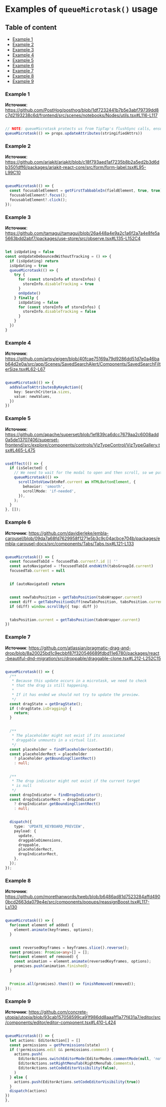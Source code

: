 # Examples of `queueMicrotask()` usage

## Table of content

- [Example 1](#example-1)
- [Example 2](#example-2)
- [Example 3](#example-3)
- [Example 4](#example-4)
- [Example 5](#example-5)
- [Example 6](#example-6)
- [Example 7](#example-7)
- [Example 8](#example-8)
- [Example 9](#example-9)

### Example 1

**Источник**: <https://github.com/PostHog/posthog/blob/1df7232441b7b5e3abf79739dd8c7d2193238c6d/frontend/src/scenes/notebooks/Nodes/utils.tsx#L116-L117>

```TypeScript

// NOTE: queueMicrotask protects us from TipTap's flushSync calls, ensuring we never modify the state whilst the flush is happening
queueMicrotask(() => props.updateAttributes(stringifiedAttrs))

```

### Example 2

**Источник**: <https://github.com/ariakit/ariakit/blob/c18f793aed1af7235b8b2a5ed2b3d6db3501dff6/packages/ariakit-react-core/src/form/form-label.tsx#L95-L99C10>

```TypeScript

queueMicrotask(() => {
  const focusableElement = getFirstTabbableIn(fieldElement, true, true);
  focusableElement?.focus();
  focusableElement?.click();
});

```

### Example 3

**Источник**: <https://github.com/tamagui/tamagui/blob/26a448a4e9a2c1a6f2a7a4e8fe5a5663bdd2abf7/packages/use-store/src/observe.tsx#L135-L152C4>

```TypeScript

let isUpdating = false
const onUpdateDebouncedWithoutTracking = () => {
  if (isUpdating) return
  isUpdating = true
  queueMicrotask(() => {
    try {
      for (const storeInfo of storeInfos) {
        storeInfo.disableTracking = true
      }
      onUpdate()
    } finally {
      isUpdating = false
      for (const storeInfo of storeInfos) {
        storeInfo.disableTracking = false
      }
    }
  })
}

```

### Example 4

**Источник**: <https://github.com/artsy/eigen/blob/40fcae75169a79d9286dd51d7e0a46bab64d2e0a/src/app/Scenes/SavedSearchAlert/Components/SavedSearchFilterSize.tsx#L62-L67>

```TypeScript

queueMicrotask(() => {
  addValueToAttributesByKeyAction({
    key: SearchCriteria.sizes,
    value: newValues,
  })
})

```

### Example 5

**Источник**: <https://github.com/apache/superset/blob/1ef839ca6dcc7679aa2c6008add0a5de13707406/superset-frontend/src/explore/components/controls/VizTypeControl/VizTypeGallery.tsx#L465-L475>

```TypeScript

useEffect(() => {
  if (isSelected) {
    // We need to wait for the modal to open and then scroll, so we put it in the microtask queue
    queueMicrotask(() =>
      scrollIntoView(btnRef.current as HTMLButtonElement, {
        behavior: 'smooth',
        scrollMode: 'if-needed',
      }),
    );
  }
}, []);

```

### Example 6

**Источник**: <https://github.com/davidjerleke/embla-carousel/blob/09da7a68fd7629958f1271e5b3c9c04acbce704b/packages/embla-carousel-docs/src/components/Tabs/Tabs.tsx#L121-L133>

```TypeScript

queueMicrotask(() => {
  const focusedTabId = focusedTab.current?.id || ''
  const autoNavigated = !focusedTabId.endsWith(tabsGroupId.current)
  focusedTab.current = null


  if (autoNavigated) return


  const newTabsPosition = getTabsPosition(tabsWrapper.current)
  const diff = getTabsPositionDiff(newTabsPosition, tabsPosition.current)
  if (diff) window.scrollBy({ top: diff })


  tabsPosition.current = getTabsPosition(tabsWrapper.current)
})

```

### Example 7

**Источник**: <https://github.com/atlassian/pragmatic-drag-and-drop/blob/8a20025bd1c9ecbbf87f320546689fdbd11e6780/packages/react-beautiful-dnd-migration/src/droppable/draggable-clone.tsx#L212-L252C15>

```TypeScript

queueMicrotask(() => {
  /**
   * Because this update occurs in a microtask, we need to check
   * that the drag is still happening.
   *
   * If it has ended we should not try to update the preview.
   */
  const dragState = getDragState();
  if (!dragState.isDragging) {
    return;
  }


  /**
   * The placeholder might not exist if its associated
   * draggable unmounts in a virtual list.
   */
  const placeholder = findPlaceholder(contextId);
  const placeholderRect = placeholder
    ? placeholder.getBoundingClientRect()
    : null;


  /**
   * The drop indicator might not exist if the current target
   * is null
   */
  const dropIndicator = findDropIndicator();
  const dropIndicatorRect = dropIndicator
    ? dropIndicator.getBoundingClientRect()
    : null;


  dispatch({
    type: 'UPDATE_KEYBOARD_PREVIEW',
    payload: {
      update,
      draggableDimensions,
      droppable,
      placeholderRect,
      dropIndicatorRect,
    },
  });
});

```

### Example 8

**Источник**: <https://github.com/morethanwords/tweb/blob/b6486ad81d7523284affd4900bcd2663da079e4e/src/components/popups/reassignBoost.tsx#L117-Ls130>

```TypeScript

queueMicrotask(() => {
  for(const element of added) {
    element.animate(keyframes, options);
  }


  const reversedKeyframes = keyframes.slice().reverse();
  const promises: Promise<any>[] = [];
  for(const element of removed) {
    const animation = element.animate(reversedKeyframes, options);
    promises.push(animation.finished);
  }


  Promise.all(promises).then(() => finishRemoved(removed));
});

```

### Example 9

**Источник**: <https://github.com/concrete-utopia/utopia/blob/93cab157058599ca91f986dd8aaa1f1a77f431a7/editor/src/components/editor/editor-component.tsx#L410-L424>

```TypeScript

queueMicrotask(() => {
  let actions: EditorAction[] = []
  const permissions = getPermissions(state)
  if (!permissions.edit && permissions.comment) {
    actions.push(
      EditorActions.switchEditorMode(EditorModes.commentMode(null, 'not-dragging')),
      EditorActions.setRightMenuTab(RightMenuTab.Comments),
      EditorActions.setCodeEditorVisibility(false),
    )
  } else {
    actions.push(EditorActions.setCodeEditorVisibility(true))
  }
  dispatch(actions)
})
},

```
